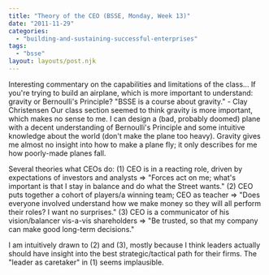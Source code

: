 ```yaml
---
title: "Theory of the CEO (BSSE, Monday, Week 13)"
date: "2011-11-29"
categories: 
  - "building-and-sustaining-successful-enterprises"
tags: 
  - "bsse"
layout: layouts/post.njk
---
```


Interesting commentary on the capabilities and limitations of the class... If you're trying to build an airplane, which is more important to understand: gravity or Bernoulli's Principle? "BSSE is a course about gravity." - Clay Christensen Our class section seemed to think gravity is more important, which makes no sense to me. I can design a (bad, probably doomed) plane with a decent understanding of Bernoulli's Principle and some intuitive knowledge about the world (don't make the plane too heavy). Gravity gives me almost no insight into how to make a plane fly; it only describes for me how poorly-made planes fall.

Several theories what CEOs do: (1) CEO is in a reacting role, driven by expectations of investors and analysts => "Forces act on me; what's important is that I stay in balance and do what the Street wants." (2) CEO puts together a cohort of players/a winning team; CEO as teacher => "Does everyone involved understand how we make money so they will all perform their roles? I want no surprises." (3) CEO is a communicator of his vision/balancer vis-a-vis shareholders => "Be trusted, so that my company can make good long-term decisions."

I am intuitively drawn to (2) and (3), mostly because I think leaders actually should have insight into the best strategic/tactical path for their firms. The "leader as caretaker" in (1) seems implausible.
